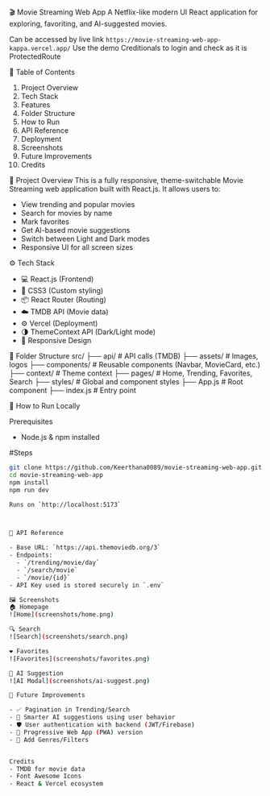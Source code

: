 🎬 Movie Streaming Web App
A Netflix-like modern UI React application for exploring, favoriting, and AI-suggested movies.

Can be accessed by live link `https://movie-streaming-web-app-kappa.vercel.app/`
Use the demo Creditionals to login and check as it is ProtectedRoute

📌 Table of Contents
1. Project Overview  
2. Tech Stack  
3. Features  
4. Folder Structure  
5. How to Run  
6. API Reference  
7. Deployment  
8. Screenshots  
9. Future Improvements  
10. Credits


🧠 Project Overview
This is a fully responsive, theme-switchable Movie Streaming web application built with React.js. It allows users to:
- View trending and popular movies
- Search for movies by name
- Mark favorites
- Get AI-based movie suggestions
- Switch between Light and Dark modes
- Responsive UI for all screen sizes


⚙️ Tech Stack
- 💻 React.js (Frontend)
- 🎨 CSS3 (Custom styling)
- 📦 React Router (Routing)
- ☁️ TMDB API (Movie data)
- ⚙️ Vercel (Deployment)
- 🌗 ThemeContext API (Dark/Light mode)
- 📱 Responsive Design

📁 Folder Structure
src/
├── api/              # API calls (TMDB)
├── assets/           # Images, logos
├── components/       # Reusable components (Navbar, MovieCard, etc.)
├── context/          # Theme context
├── pages/            # Home, Trending, Favorites, Search
├── styles/           # Global and component styles
├── App.js            # Root component
├── index.js          # Entry point


🚀 How to Run Locally

Prerequisites
- Node.js & npm installed

#Steps
```bash
git clone https://github.com/Keerthana0089/movie-streaming-web-app.git
cd movie-streaming-web-app
npm install
npm run dev

Runs on `http://localhost:5173`



📡 API Reference

- Base URL: `https://api.themoviedb.org/3`
- Endpoints:
  - `/trending/movie/day`
  - `/search/movie`
  - `/movie/{id}`
- API Key used is stored securely in `.env`

🖼️ Screenshots
🏠 Homepage  
![Home](screenshots/home.png)

🔍 Search  
![Search](screenshots/search.png)

❤️ Favorites  
![Favorites](screenshots/favorites.png)

🤖 AI Suggestion  
![AI Modal](screenshots/ai-suggest.png)

🔧 Future Improvements

- ✅ Pagination in Trending/Search
- 🧠 Smarter AI suggestions using user behavior
- 🛡️ User authentication with backend (JWT/Firebase)
- 📱 Progressive Web App (PWA) version
- 🧩 Add Genres/Filters


Credits
- TMDB for movie data
- Font Awesome Icons
- React & Vercel ecosystem

